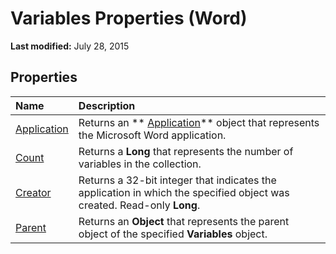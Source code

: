 
# Variables Properties (Word)

 **Last modified:** July 28, 2015


## Properties



|**Name**|**Description**|
|:-----|:-----|
| [Application](3bc4be80-c7f5-968e-32e5-0a2dfa2beac2.md)|Returns an  ** [Application](d1cf6f8f-4e88-bf01-93b4-90a83f79cb44.md)** object that represents the Microsoft Word application.|
| [Count](51f0f7db-8e6e-0427-d5f5-74af3ebf2872.md)|Returns a  **Long** that represents the number of variables in the collection.|
| [Creator](afef2a48-87c0-36b2-6242-31ba8f5d5d00.md)|Returns a 32-bit integer that indicates the application in which the specified object was created. Read-only  **Long**.|
| [Parent](abaad2ef-3f46-08c4-5c38-15af89068067.md)|Returns an  **Object** that represents the parent object of the specified **Variables** object.|
